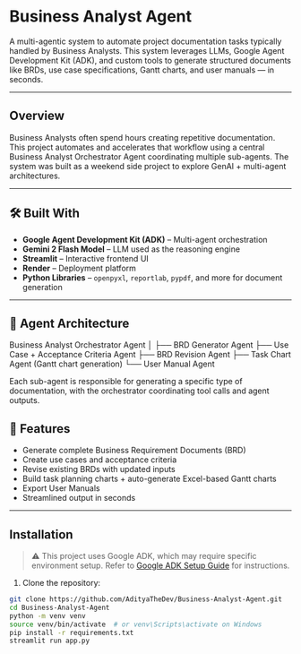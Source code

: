 # Business Analyst Agent 

A multi-agentic system to automate project documentation tasks typically handled by Business Analysts. 
This system leverages LLMs, Google Agent Development Kit (ADK), and custom tools to generate structured documents like BRDs, use case specifications, Gantt charts, and user manuals — in seconds.

---

## Overview

Business Analysts often spend hours creating repetitive documentation. This project automates and accelerates that workflow using a central Business Analyst Orchestrator Agent coordinating multiple sub-agents.
The system was built as a weekend side project to explore GenAI + multi-agent architectures.

---

## 🛠️ Built With

- **Google Agent Development Kit (ADK)** – Multi-agent orchestration  
- **Gemini 2 Flash Model** – LLM used as the reasoning engine  
- **Streamlit** – Interactive frontend UI  
- **Render** – Deployment platform  
- **Python Libraries** – `openpyxl`, `reportlab`, `pypdf`, and more for document generation

---

## 🧩 Agent Architecture

Business Analyst Orchestrator Agent
│
├── BRD Generator Agent
├── Use Case + Acceptance Criteria Agent
├── BRD Revision Agent
├── Task Chart Agent (Gantt chart generation)
└── User Manual Agent


Each sub-agent is responsible for generating a specific type of documentation, with the orchestrator coordinating tool calls and agent outputs.



## 📄 Features

-  Generate complete Business Requirement Documents (BRD)
-  Create use cases and acceptance criteria
-  Revise existing BRDs with updated inputs
-  Build task planning charts + auto-generate Excel-based Gantt charts
-  Export User Manuals
-  Streamlined output in seconds

---

##  Installation

> ⚠ This project uses Google ADK, which may require specific environment setup. Refer to [Google ADK Setup Guide](https://github.com/google/agent-development-kit) for instructions.

1. Clone the repository:

```bash
git clone https://github.com/AdityaTheDev/Business-Analyst-Agent.git
cd Business-Analyst-Agent
python -m venv venv
source venv/bin/activate  # or venv\Scripts\activate on Windows
pip install -r requirements.txt
streamlit run app.py
